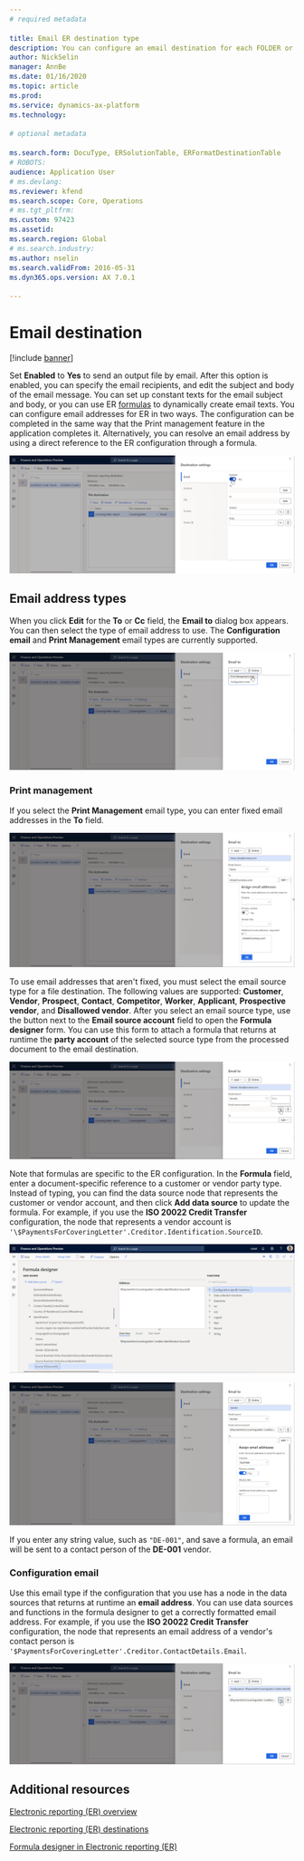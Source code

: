 ```yaml
---
# required metadata

title: Email ER destination type
description: You can configure an email destination for each FOLDER or FILE component of an Electronic reporting (ER) format that is configured to generate outbound documents. Based on the setting of such destination, a generated document is delivered as an attachment of an electronic mail.
author: NickSelin
manager: AnnBe
ms.date: 01/16/2020
ms.topic: article
ms.prod: 
ms.service: dynamics-ax-platform
ms.technology: 

# optional metadata

ms.search.form: DocuType, ERSolutionTable, ERFormatDestinationTable
# ROBOTS: 
audience: Application User
# ms.devlang: 
ms.reviewer: kfend
ms.search.scope: Core, Operations
# ms.tgt_pltfrm: 
ms.custom: 97423
ms.assetid: 
ms.search.region: Global
# ms.search.industry: 
ms.author: nselin
ms.search.validFrom: 2016-05-31
ms.dyn365.ops.version: AX 7.0.1

---
```


# <a name="EmailDestinationType">Email destination</a>

[!include [banner](../includes/banner.md)]

Set **Enabled** to **Yes** to send an output file by email. After this option is enabled, you can specify the email recipients, and edit the subject and body of the email message. You can set up constant texts for the email subject and body, or you can use ER [formulas](er-formula-language.md) to dynamically create email texts. You can configure email addresses for ER in two ways. The configuration can be completed in the same way that the Print management feature in the application completes it. Alternatively, you can resolve an email address by using a direct reference to the ER configuration through a formula.

[![Enable email destination](./media/ER_Destinations-EnableSingleDestination.png)](./media/ER_Destinations-EnableSingleDestination.png)

## Email address types

When you click **Edit** for the **To** or **Cc** field, the **Email to** dialog box appears. You can then select the type of email address to use. The **Configuration email** and **Print Management** email types are currently supported.

[![Select email type](./media/ER_Destinations-EmailSelectAddressType.png)](./media/ER_Destinations-EmailSelectAddressType.png)

### Print management

If you select the **Print Management** email type, you can enter fixed email addresses in the **To** field. 

[![Configure fixed email addresses](./media/ER_Destinations-EmailFixedAddress.png)](./media/ER_Destinations-EmailFixedAddress.png)

To use email addresses that aren't fixed, you must select the email source type for a file destination. The following values
are supported: **Customer**, **Vendor**, **Prospect**, **Contact**, **Competitor**, **Worker**, **Applicant**, **Prospective vendor**, and **Disallowed vendor**. After you select an email source type, use the button next to the **Email source account** field to open the **Formula designer** form. You can use this form to attach a formula that returns at runtime the **party account** of the selected source type from the processed document to the email destination.

[![Configure email source account](./media/ER_Destinations-EmailDefineAddressSource.png)](./media/ER_Destinations-EmailDefineAddressSource.png)

Note that formulas are specific to the ER configuration. In the **Formula** field, enter a document-specific reference to a customer or vendor party type. Instead of typing, you can find the data source node that represents the customer or vendor account, and then click **Add data source** to update the formula. For example, if you use the **ISO 20022 Credit Transfer** configuration, the node that represents a vendor account is `'\$PaymentsForCoveringLetter'.Creditor.Identification.SourceID`.

[![ER formula designer page](./media/ER_Destinations-EmailDefineAddressSourceFormula.png)](./media/ER_Destinations-EmailDefineAddressSourceFormula.png)

[![Configure email source account](./media/ER_Destinations-EmailDefineAddressSourceAttributes.png)](./media/ER_Destinations-EmailDefineAddressSourceAttributes.png)

If you enter any string value, such as `"DE-001"`, and save a formula, an email will be sent to a contact person of the **DE-001** vendor.

### Configuration email

Use this email type if the configuration that you use has a node in the data sources that returns at runtime an **email address**. You can use data sources and functions in the formula designer to get a correctly formatted email address. For example, if you use the **ISO 20022 Credit Transfer** configuration, the node that represents an email address of a vendor's contact person is `'$PaymentsForCoveringLetter'.Creditor.ContactDetails.Email`.

[![Configure email address source](./media/ER_Destinations-EmailDefineAddressSource2.png)](./media/ER_Destinations-EmailDefineAddressSource2.png)

## Additional resources

[Electronic reporting (ER) overview](general-electronic-reporting.md)

[Electronic reporting (ER) destinations](electronic-reporting-destinations.md)

[Formula designer in Electronic reporting (ER)](general-electronic-reporting-formula-designer.md)
